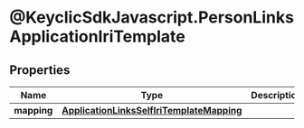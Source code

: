 # @KeyclicSdkJavascript.PersonLinksApplicationIriTemplate

## Properties
Name | Type | Description | Notes
------------ | ------------- | ------------- | -------------
**mapping** | [**ApplicationLinksSelfIriTemplateMapping**](ApplicationLinksSelfIriTemplateMapping.md) |  | [optional] 


